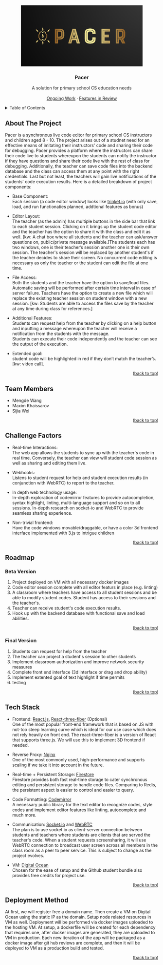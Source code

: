 <div id="top"></div>

<!-- PROJECT LOGO -->
<br />
<div align="center">
  <a href="https://github.com/UTSCC09/project-pacer/">
    <img src="media/projectLogo.PNG" alt="Logo" width="400" height="200">
  </a>

<h3 align="center">Pacer</h3>

  <p align="center">
    A solution for primary school CS education needs
    <br />
    <br />
    <a href="https://github.com/UTSCC09/project-pacer/issues">Ongoing Work</a>
    ·
    <a href="https://github.com/UTSCC09/project-pacer/pulls">Features in Review</a>
  </p>
</div>



<!-- TABLE OF CONTENTS -->
<details>
  <summary>Table of Contents</summary>
  <ol>
    <li>
      <a href="#about-the-project">About The Project</a>
    </li>
    <li><a href="#team-members">Team Members</a></li>
    <li><a href="#challenge-factors">Challenge Factors</a></li>
    <li>
      <a href="#roadmap">Roadmap</a>
      <ul>
        <li><a href="#beta-version">Beta Version</a></li>
        <li><a href="#final-version">Final Version</a></li>
      </ul>
    </li>
    <li><a href="#tech-stack">Tech Stack</a></li>
    <li><a href="#deployment-method">Deployment Method</a></li>
  </ol>
</details>



<!-- ABOUT THE PROJECT -->
## About The Project
Pacer is a synchronous live code editor for primary school CS instructors and children aged 8 - 10. The project arises out of a studnet need for an effective means of imitating their instructors' code and sharing their code for debugging. Pacer provides a platform where the instructors can share their code live to students whereupon the students can notify the instructor if they have questions and share their code live with the rest of class for debugging. Additionally, the teacher can save code files into the backend database and the class can access them at any point with the right credentials. Last but not least, the teachers will gain live notifications of the students' code execution results. Here is a detailed breakdown of project components:

* Base Component: \
Each session (a code editor window) looks like [trinket.io](https://trinket.io/python/699b7d37d2) (with only save, load, and run functionaties planned, addtional features as bonus)

* Editor Layout: \
The teacher (as the admin) has multiple buttons in the side bar that link to each student session. Clicking on it brings up the student code editor and the teacher has the option to share it with the class and edit it as well. [kw: A chat box where all students and the teacher can ask/answer questions on, public/private message available.]The students each has two windows, one is their teacher’s session another one is their own session. The teacher's session will be replaced by another student's if the teacher decides to share their screen. No concurrent code editing is necessary as only the teacher or the student can edit the file at one time.

* File Access: \
Both the students and the teacher have the option to save/load files. Automatic saving will be performed after certain time interval in case of server failure. Teachers have the option to create a new file which will replace the existing teacher session on student window with a new session. [kw: Students are able to access the files save by the teacher at any time during class for references.]

* Additional Features: \
Students can request help from the teacher by clicking on a help button and inputting a message whereupon the teacher will receive a notification from the students with the message. \
Students can execute their code independently and the teacher can see the output of the execution. 

* Extended goal: \
student code will be highlighted in red if they don’t match the teacher’s. \
[kw: video call].

<p align="right">(<a href="#top">back to top</a>)</p>

## Team Members

* Mengde Wang
* Maxim Khaissarov
* Sijia Wei


<p align="right">(<a href="#top">back to top</a>)</p>

## Challenge Factors

* Real-time Interactions: \
The web app allows the students to sync up with the teacher's code in real time. Conversely, the teacher can view will student code session as well as sharing and editing them live.

* Webhooks: \
Listens to student request for help and student execution results (in conjunction with WebRTC) to report to the teacher.

* In depth web technology usage: \
In-depth exploration of codemirror features to provide autocompletion, syntax highlight, linting, multi-language support and so on to all sessions. In-depth research on socket-io and WebRTC to provide seamless sharing experience.

* Non-trivial frontend: \
Have the code windows movable/draggable, or have a color 3d frontend interface implemented with 3.js to intrigue children

<p align="right">(<a href="#top">back to top</a>)</p>

## Roadmap

### Beta Version

1. Project deployed on VM with all necessary docker images
2. Code editor session complete with all editor featurs in place (e.g. linting)
3. A classroom where teachers have access to all student sessions and be able to modify student codes. Student has access to their sessions and the teacher's.
4. Teacher can receive student's code execution results.
5. Hook up with the backend database with functional save and load abilities.

<p align="right">(<a href="#top">back to top</a>)</p>

### Final Version

1. Students can request for help from the teacher
2. The teacher can project a student's session to other students
3. Implement classroom authorization and improve network security measures
4. Complete front end interface (3d interface or drag and drop ability)
5. Implement extented goal of text highlight if time permits
6. testing

<p align="right">(<a href="#top">back to top</a>)</p>

## Tech Stack

* Frontend: 
[React.js](https://reactjs.org/), [React-three-fiber](https://github.com/pmndrs/react-three-fiber) (Optional) \
One of the most popular front-end framework that is based on JS with not-too steep learning curve which is ideal for our use case which does not rely heavily on front end. The react-three-fiber is a version of React that supports three.js. We will use this to implement 3D frontend if needed.

* Reverse Proxy:
[Nginx](https://www.nginx.com/) \
One of the most commonly used, high-performance and supports scaling if we take it into account in the future.

* Real-time + Persistent Storage: [Firestore](https://cloud.google.com/firestore) \
Firestore provides both fast real-time storage to cater synchronous editing and persistent storage to handle code files. Comparing to Redis, the persistent aspect is easier to control and easier to query. 

* Code Formatting: [Codemirror](https://codemirror.net/) \
A necessary public library for the text editor to recognize codes, style codes and implement editor features like linting, autocomplete and much more.

* Communication: [Socket.io](https://socket.io/) and [WebRTC](https://webrtc.org/) \
The plan is to use socket.io as client-server connection between students and teachers where students are clients that are served the teacher's code. When a student requests screensharing, it will use WebRTC connection to broadcast user screen across all members in the class room as a peer to peer service. This is subject to change as the project evolves. 

* VM: [Digital Ocean](https://www.digitalocean.com/products) \
Chosen for the ease of setup and the Github student bundle also provides free credits for project use.

<p align="right">(<a href="#top">back to top</a>)</p>

## Deployment Method

At first, we will register free a domain name. Then create a VM on Digital Ocean using the static IP as the domain. Setup node related resources in VM as well. Deployment will be performed via docker images uploaded to the hosting VM. At setup, a dockerfile will be created for each dependency that requires one, after docker images are generated, they are uploaded to VM in production. Each new iteration of the app will be packaged as a docker image after git hub reviews are complete, and then it will be deployed to VM as a production build and tested.

<p align="right">(<a href="#top">back to top</a>)</p>
